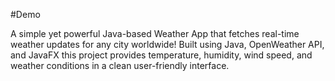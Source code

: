 #Demo


A simple yet powerful Java-based Weather App that fetches real-time weather updates for any city worldwide! 
 Built using Java, OpenWeather API, and JavaFX
this project provides temperature, humidity, wind speed, and weather conditions in a clean
user-friendly interface.
